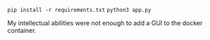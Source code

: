 `pip install -r requirements.txt`
`python3 app.py`

My intellectual abilities were not enough to add a GUI to the docker container.
